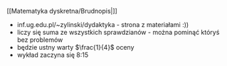 [[Matematyka dyskretna/Brudnopis|]]
- inf.ug.edu.pl/~zylinski/dydaktyka - strona z materiałami :))
- liczy się suma ze wszystkich sprawdzianów - można pominąć któryś bez problemów
- będzie ustny warty $\frac{1}{4}$ oceny
- wykład zaczyna się 8:15